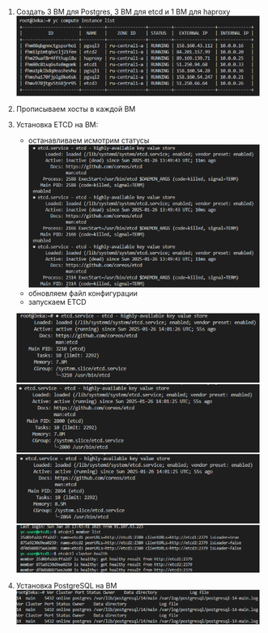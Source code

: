 1. Создать 3 ВМ для Postgres, 3 ВМ для etcd и 1 ВМ для haproxy
    ![alt text](image.png)

2. Прописываем хосты в каждой ВМ

3. Установка ETCD на ВМ:
    - останавливаем исмотрим статусы
    ![alt text](image-1.png)
    - обновляем файл конфигурации
    - запускаем ETCD
    
    ![alt text](image-2.png)
    ![alt text](image-3.png)
    ![alt text](image-4.png)
    ![alt text](image-5.png)

4. Установка PostgreSQL на ВМ
    ![alt text](image-6.png)

